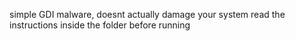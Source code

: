 simple GDI malware, doesnt actually damage your system
read the instructions inside the folder before running
